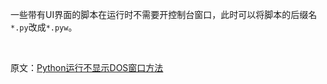 

一些带有UI界面的脚本在运行时不需要开控制台窗口，此时可以将脚本的后缀名``*.py``改成``*.pyw``。

<br>

原文：[Python运行不显示DOS窗口方法](https://cloud.tencent.com/developer/article/1568691)


